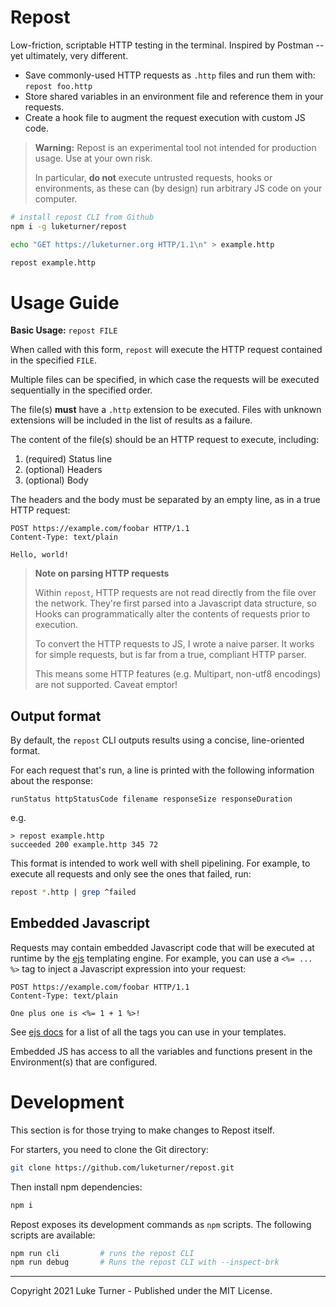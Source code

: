 # Repost

Low-friction, scriptable HTTP testing in the terminal. Inspired by Postman -- yet ultimately, very different.

- Save commonly-used HTTP requests as `.http` files and run them with: `repost foo.http`
- Store shared variables in an environment file and reference them in your requests.
- Create a hook file to augment the request execution with custom JS code.

> **Warning:** Repost is an experimental tool not intended for production usage. Use at your own risk.
> 
> In particular, **do not** execute untrusted requests, hooks or environments, as these can (by design)
> run arbitrary JS code on your computer.

```bash
# install repost CLI from Github
npm i -g luketurner/repost

echo "GET https://luketurner.org HTTP/1.1\n" > example.http

repost example.http
```

# Usage Guide

**Basic Usage:** `repost FILE`

When called with this form, `repost` will execute the HTTP request contained in the specified `FILE`.

Multiple files can be specified, in which case the requests will be executed sequentially in the specified order.

The file(s) **must** have a `.http` extension to be executed. Files with unknown extensions will be included in the list of results as a failure.

The content of the file(s) should be an HTTP request to execute, including:

1. (required) Status line
2. (optional) Headers
3. (optional) Body

The headers and the body must be separated by an empty line, as in a true HTTP request:

```
POST https://example.com/foobar HTTP/1.1
Content-Type: text/plain

Hello, world!
```

> **Note on parsing HTTP requests**
>
> Within `repost`, HTTP requests are not read directly from the file over the network. They're first parsed into a Javascript data structure, so Hooks can programmatically alter the contents of requests prior to execution.
>
> To convert the HTTP requests to JS, I wrote a naive parser. It works for simple requests, but is far from a true, compliant HTTP parser.
>
> This means some HTTP features (e.g. Multipart, non-utf8 encodings) are not supported. Caveat emptor!

## Output format

By default, the `repost` CLI outputs results using a concise, line-oriented format.

For each request that's run, a line is printed with the following information about the response:

```
runStatus httpStatusCode filename responseSize responseDuration
```

e.g.

```
> repost example.http
succeeded 200 example.http 345 72
```

This format is intended to work well with shell pipelining. For example, to execute all requests and only see the ones that failed, run:

```bash
repost *.http | grep ^failed
```

## Embedded Javascript

Requests may contain embedded Javascript code that will be executed at runtime by the [ejs](https://ejs.co/) templating engine. For example, you can use a `<%= ... %>` tag to inject a Javascript expression into your request:

```
POST https://example.com/foobar HTTP/1.1
Content-Type: text/plain

One plus one is <%= 1 + 1 %>!
```

See [ejs docs](https://ejs.co/#docs) for a list of all the tags you can use in your templates.


Embedded JS has access to all the variables and functions present in the Environment(s) that are configured.

# Development

This section is for those trying to make changes to Repost itself.

For starters, you need to clone the Git directory:

```bash
git clone https://github.com/luketurner/repost.git
```

Then install npm dependencies:

```bash
npm i
```

Repost exposes its development commands as `npm` scripts. The following scripts are available:

```bash
npm run cli         # runs the repost CLI
npm run debug       # Runs the repost CLI with --inspect-brk
```

---

Copyright 2021 Luke Turner - Published under the MIT License.
